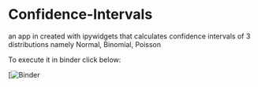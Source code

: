 # Confidence-Intervals
an app in created with ipywidgets that calculates confidence intervals of 3 distributions namely Normal, Binomial, Poisson 

To execute it in binder click below:

[![Binder](https://tinyurl.com/fvaye43p)
